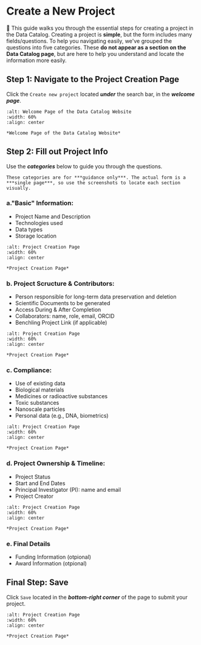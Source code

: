 #  Create a New Project

🎯 This guide walks you through the essential steps for creating a project in the Data Catalog. 
Creating a project is **simple**, but the form includes many fields/questions. To help you navigating easily, we've grouped the questions into five categories. These **do not appear as a section on the Data Catalog page**, but are here to help you understand and locate the information more easily.

## Step 1: Navigate to the Project Creation Page
Click the `Create new project` located ***under*** the search bar, in the ***welcome page***.


```{figure} ../../_static/images/create_new_project.png
:alt: Welcome Page of the Data Catalog Website
:width: 60%
:align: center

*Welcome Page of the Data Catalog Website*

```


## Step 2: Fill out Project Info

Use the ***categories*** below to guide you through the questions.

```{tip} 
These categories are for ***guidance only***. The actual form is a ***single page***, so use the screenshots to locate each section visually.
```

### a."Basic" Information:
* Project Name and Description
* Technologies used
* Data types
* Storage location


```{figure} ../../_static/images/basic_project_info_view.png
:alt: Project Creation Page
:width: 60%
:align: center

*Project Creation Page*

```


### b. Project Scructure & Contributors:
* Person responsible for long-term data preservation and deletion
* Scientific Documents to be generated
* Access During & After Completion
* Collaborators: name, role, email, ORCID
* Benchling Project Link (if applicable)


```{figure} ../../_static/images/project_structure_ques.png
:alt: Project Creation Page
:width: 60%
:align: center

*Project Creation Page*

```


### c. Compliance:
* Use of existing data
* Biological materials
* Medicines or radioactive substances
* Toxic substances
* Nanoscale particles
* Personal data (e.g., DNA, biometrics)


```{figure} ../../_static/images/project_compliance_ques.png
:alt: Project Creation Page
:width: 60%
:align: center

*Project Creation Page*

```


### d. Project Ownership & Timeline:
* Project Status
* Start and End Dates 
* Principal Investigator (PI): name and email
* Project Creator


```{figure} ../../_static/images/project_ownership_ques.png
:alt: Project Creation Page
:width: 60%
:align: center

*Project Creation Page*

```

### e. Final Details
* Funding Information (otpional)
* Award Information   (otpional)


## Final Step: Save
Click `Save` located in the ***bottom-right corner*** of the page to submit your project. 


```{figure} ../../_static/images/project_save_button.png
:alt: Project Creation Page
:width: 60%
:align: center

*Project Creation Page*

```
